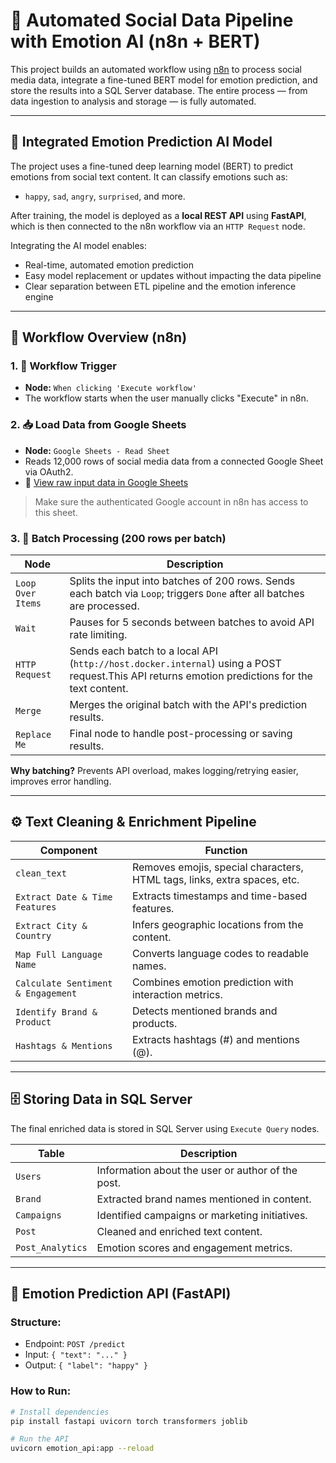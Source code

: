 # 🤖 Automated Social Data Pipeline with Emotion AI (n8n + BERT)

This project builds an automated workflow using [n8n](https://n8n.io) to process social media data, integrate a fine-tuned BERT model for emotion prediction, and store the results into a SQL Server database. The entire process — from data ingestion to analysis and storage — is fully automated.

---

## 🧠 Integrated Emotion Prediction AI Model

The project uses a fine-tuned deep learning model (BERT) to predict emotions from social text content. It can classify emotions such as:

- `happy`, `sad`, `angry`, `surprised`, and more.

After training, the model is deployed as a **local REST API** using **FastAPI**, which is then connected to the n8n workflow via an `HTTP Request` node.

Integrating the AI model enables:
- Real-time, automated emotion prediction
- Easy model replacement or updates without impacting the data pipeline
- Clear separation between ETL pipeline and the emotion inference engine

---

## 🧭 Workflow Overview (n8n)

### 1. 🔘 Workflow Trigger
- **Node:** `When clicking 'Execute workflow'`
- The workflow starts when the user manually clicks "Execute" in n8n.

### 2. 📥 Load Data from Google Sheets
- **Node:** `Google Sheets - Read Sheet`
- Reads 12,000 rows of social media data from a connected Google Sheet via OAuth2.
- 🔗 [View raw input data in Google Sheets](https://docs.google.com/spreadsheets/d/11A1bMHU0LZTiXiksdAuYQiA0eLVqR4pUzlVyDnYQ3K0/edit?usp=sharing)

> Make sure the authenticated Google account in n8n has access to this sheet.


### 3. 🔄 Batch Processing (200 rows per batch)

| Node | Description |
|------|-------------|
| `Loop Over Items` | Splits the input into batches of 200 rows. Sends each batch via `Loop`; triggers `Done` after all batches are processed. |
| `Wait` | Pauses for 5 seconds between batches to avoid API rate limiting. |
| `HTTP Request` | Sends each batch to a local API (`http://host.docker.internal`) using a POST request.This API returns emotion predictions for the text content. |
| `Merge` | Merges the original batch with the API's prediction results. |
| `Replace Me` | Final node to handle post-processing or saving results. |

**Why batching?** Prevents API overload, makes logging/retrying easier, improves error handling.

---

## ⚙️ Text Cleaning & Enrichment Pipeline

| Component | Function |
|----------|----------|
| `clean_text` | Removes emojis, special characters, HTML tags, links, extra spaces, etc. |
| `Extract Date & Time Features` | Extracts timestamps and time-based features. |
| `Extract City & Country` | Infers geographic locations from the content. |
| `Map Full Language Name` | Converts language codes to readable names. |
| `Calculate Sentiment & Engagement` | Combines emotion prediction with interaction metrics. |
| `Identify Brand & Product` | Detects mentioned brands and products. |
| `Hashtags & Mentions` | Extracts hashtags (#) and mentions (@). |

---

## 🗄️ Storing Data in SQL Server

The final enriched data is stored in SQL Server using `Execute Query` nodes.

| Table | Description |
|-------|-------------|
| `Users` | Information about the user or author of the post. |
| `Brand` | Extracted brand names mentioned in content. |
| `Campaigns` | Identified campaigns or marketing initiatives. |
| `Post` | Cleaned and enriched text content. |
| `Post_Analytics` | Emotion scores and engagement metrics. |

---

## 🚀 Emotion Prediction API (FastAPI)

### Structure:
- Endpoint: `POST /predict`
- Input: `{ "text": "..." }`
- Output: `{ "label": "happy" }`

### How to Run:
```bash
# Install dependencies
pip install fastapi uvicorn torch transformers joblib

# Run the API
uvicorn emotion_api:app --reload
